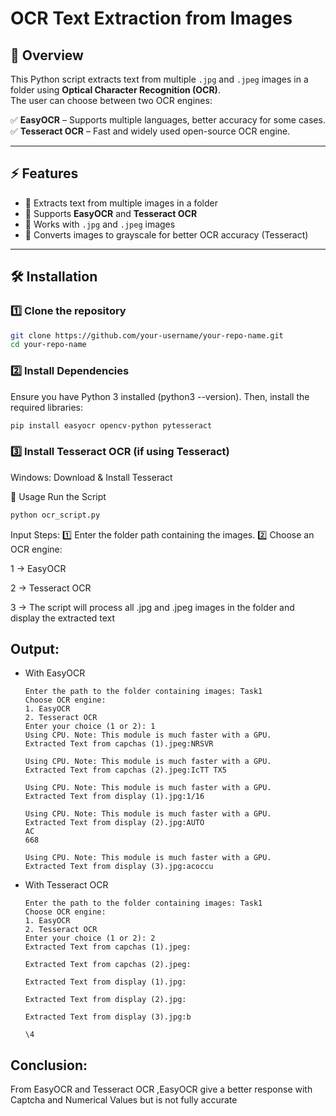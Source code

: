 # OCR Text Extraction from Images

## 📌 Overview  
This Python script extracts text from multiple `.jpg` and `.jpeg` images in a folder using **Optical Character Recognition (OCR)**.  
The user can choose between two OCR engines:  

✅ **EasyOCR** – Supports multiple languages, better accuracy for some cases.  
✅ **Tesseract OCR** – Fast and widely used open-source OCR engine.  

---

## ⚡ Features  
- 🔹 Extracts text from multiple images in a folder  
- 🔹 Supports **EasyOCR** and **Tesseract OCR**  
- 🔹 Works with `.jpg` and `.jpeg` images  
- 🔹 Converts images to grayscale for better OCR accuracy (Tesseract)  

---

## 🛠 Installation  

### 1️⃣ Clone the repository  
```bash
git clone https://github.com/your-username/your-repo-name.git
cd your-repo-name
```

### 2️⃣ Install Dependencies
Ensure you have Python 3 installed (python3 --version). Then, install the required libraries:
```bash
pip install easyocr opencv-python pytesseract
```
### 3️⃣ Install Tesseract OCR (if using Tesseract)
Windows: Download & Install Tesseract


🚀 Usage
Run the Script
```bash
python ocr_script.py
```
Input Steps:
1️⃣ Enter the folder path containing the images.
2️⃣ Choose an OCR engine:

1 → EasyOCR

2 → Tesseract OCR

3 → The script will process all .jpg and .jpeg images in the folder and display the extracted text

## Output:
- With EasyOCR
  ```
  Enter the path to the folder containing images: Task1
  Choose OCR engine:
  1. EasyOCR
  2. Tesseract OCR
  Enter your choice (1 or 2): 1
  Using CPU. Note: This module is much faster with a GPU.
  Extracted Text from capchas (1).jpeg:NRSVR

  Using CPU. Note: This module is much faster with a GPU.
  Extracted Text from capchas (2).jpeg:IcTT TX5

  Using CPU. Note: This module is much faster with a GPU.
  Extracted Text from display (1).jpg:1/16

  Using CPU. Note: This module is much faster with a GPU.
  Extracted Text from display (2).jpg:AUTO
  AC
  668

  Using CPU. Note: This module is much faster with a GPU.
  Extracted Text from display (3).jpg:acoccu
  ```
  
- With Tesseract OCR
  ```
  Enter the path to the folder containing images: Task1
  Choose OCR engine:
  1. EasyOCR
  2. Tesseract OCR
  Enter your choice (1 or 2): 2
  Extracted Text from capchas (1).jpeg:

  Extracted Text from capchas (2).jpeg:

  Extracted Text from display (1).jpg:

  Extracted Text from display (2).jpg:

  Extracted Text from display (3).jpg:b

  \4
  ```
  
## Conclusion:
From EasyOCR and Tesseract OCR ,EasyOCR give a better response with Captcha and Numerical Values but is not fully accurate 
  


